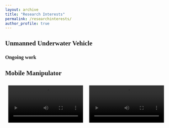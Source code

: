 ```yaml
---
layout: archive
title: "Research Interests"
permalink: /researchinterests/
author_profile: true
---
```



<html>
<head>
    <style>
        body {
            font-family: 'Times New Roman', Times, serif;
        }
        ol {
            padding-left: 20px;
        }
        .video-container {
            display: flex;
            justify-content: space-around;
        }
        video {
            max-width: 48%; /* 视频宽度调整为容器宽度的一半，以便两个视频并排显示 */
            margin: 10px; /* 视频之间和容器边缘的间隔 */
        }
    </style>
</head>
<body>
    <h2>Unmanned Underwater Vehicle</h2>
    <h3>Ongoing work</h3>
    <h2>Mobile Manipulator</h2>
    <div class="video-container">
        <video controls>
            <source src="../files/mm_sim.mp4" type="video/mp4">
            Your browser does not support the video tag.
        </video>
        <video controls>
            <source src="../files/mm_exp.mp4" type="video/mp4">
            Your browser does not support the video tag.
        </video>
    </div>
</body>
</html>
